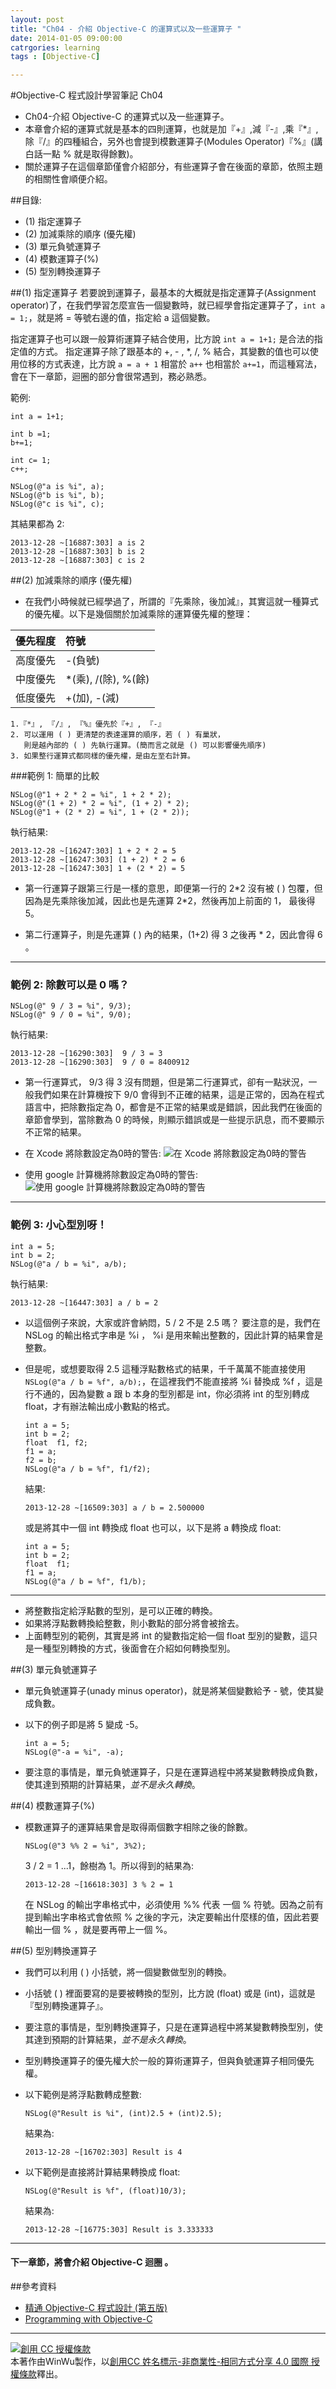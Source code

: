 ```yaml
---
layout: post
title: "Ch04 - 介紹 Objective-C 的運算式以及一些運算子 "
date: 2014-01-05 09:00:00
catrgories: learning
tags : [Objective-C]

---
```



#Objective-C 程式設計學習筆記 Ch04

* Ch04-介紹 Objective-C 的運算式以及一些運算子。
* 本章會介紹的運算式就是基本的四則運算，也就是加『+』,減『-』,乘『*』,除『/』的四種組合，另外也會提到模數運算子(Modules Operator)『%』(講白話一點 %  就是取得餘數)。
* 關於運算子在這個章節僅會介紹部分，有些運算子會在後面的章節，依照主題的相關性會順便介紹。



##目錄:
* (1) 指定運算子
* (2) 加減乘除的順序 (優先權)
* (3) 單元負號運算子
* (4) 模數運算子(%)
* (5) 型別轉換運算子


##(1) 指定運算子
若要說到運算子，最基本的大概就是指定運算子(Assignment operator)了，在我們學習怎麼宣告一個變數時，就已經學會指定運算子了，`int a = 1;`，就是將 = 等號右邊的值，指定給 a 這個變數。


指定運算子也可以跟一般算術運算子結合使用，比方說 `int a = 1+1;` 是合法的指定值的方式。
指定運算子除了跟基本的 +, - , *, /, % 結合，其變數的值也可以使用位移的方式表達，比方說 `a = a + 1` 相當於 `a++` 也相當於 `a+=1`，而這種寫法，會在下一章節，迴圈的部分會很常遇到，務必熟悉。

範例:

```
int a = 1+1;

int b =1;
b+=1;
        
int c= 1;
c++;
        
NSLog(@"a is %i", a);
NSLog(@"b is %i", b);
NSLog(@"c is %i", c);
```

其結果都為 2: 

```
2013-12-28 ~[16887:303] a is 2
2013-12-28 ~[16887:303] b is 2
2013-12-28 ~[16887:303] c is 2
```



##(2) 加減乘除的順序 (優先權)
* 在我們小時候就已經學過了，所謂的『先乘除，後加減』，其實這就一種算式的優先權。以下是幾個關於加減乘除的運算優先權的整理：

| 優先程度 | 符號 | 
|:----|:------| 
| 高度優先 | -(負號) | 
| 中度優先 | *(乘), /(除), %(餘) |
| 低度優先  | +(加), -(減)| 


	1.『*』, 『/』, 『%』優先於『+』, 『-』
	2. 可以運用 ( ) 更清楚的表達運算的順序，若 ( ) 有巢狀，
	   則是越內部的 ( ) 先執行運算。(簡而言之就是 () 可以影響優先順序) 
	3. 如果整行運算式都同樣的優先權，是由左至右計算。


###範例 1: 簡單的比較
	
```
NSLog(@"1 + 2 * 2 = %i", 1 + 2 * 2);
NSLog(@"(1 + 2) * 2 = %i", (1 + 2) * 2);
NSLog(@"1 + (2 * 2) = %i", 1 + (2 * 2));
```

執行結果: 
 
```
2013-12-28 ~[16247:303] 1 + 2 * 2 = 5
2013-12-28 ~[16247:303] (1 + 2) * 2 = 6
2013-12-28 ~[16247:303] 1 + (2 * 2) = 5
```	
	
   * 第一行運算子跟第三行是一樣的意思，即便第一行的 2\*2 沒有被 ( ) 包覆，但因為是先乘除後加減，因此也是先運算 2\*2，然後再加上前面的 1， 最後得 5。
   
   * 第二行運算子，則是先運算 ( ) 內的結果，(1+2) 得 3 之後再 \* 2，因此會得 6 。 
    
---    
  
### 範例 2: 除數可以是 0 嗎？

```
NSLog(@" 9 / 3 = %i", 9/3);
NSLog(@" 9 / 0 = %i", 9/0);
```

執行結果:

```
2013-12-28 ~[16290:303]  9 / 3 = 3
2013-12-28 ~[16290:303]  9 / 0 = 8400912
```

* 第一行運算式， 9/3 得 3 沒有問題，但是第二行運算式，卻有一點狀況，一般我們如果在計算機按下 9/0 會得到不正確的結果，這是正常的，因為在程式語言中，把除數指定為 0，都會是不正常的結果或是錯誤，因此我們在後面的章節會學到，當除數為 0 的時候，則顯示錯誤或是一些提示訊息，而不要顯示不正常的結果。

* 在 Xcode 將除數設定為0時的警告:
![在 Xcode 將除數設定為0時的警告](/objective-C-note/img/ch04-001.png)

* 使用 google 計算機將除數設定為0時的警告:
![使用 google 計算機將除數設定為0時的警告](/objective-C-note/img/ch04-002.png)

---

### 範例 3: 小心型別呀！

```
int a = 5;
int b = 2;
NSLog(@"a / b = %i", a/b);
```

執行結果:

```
2013-12-28 ~[16447:303] a / b = 2
```


* 以這個例子來說，大家或許會納悶，5 / 2 不是 2.5 嗎？ 要注意的是，我們在 NSLog 的輸出格式字串是 %i ， %i 是用來輸出整數的，因此計算的結果會是整數。
* 但是呢，或想要取得 2.5 這種浮點數格式的結果，千千萬萬不能直接使用 `NSLog(@"a / b = %f", a/b);`，在這裡我們不能直接將 %i 替換成 %f ，這是行不通的，因為變數 a 跟 b 本身的型別都是 int，你必須將 int 的型別轉成 float，才有辦法輸出成小數點的格式。

	```
	int a = 5;
    int b = 2;
    float  f1, f2;
    f1 = a;
    f2 = b;
    NSLog(@"a / b = %f", f1/f2);
	``` 
	結果:
	
	```
	2013-12-28 ~[16509:303] a / b = 2.500000
	```
	
	或是將其中一個 int 轉換成 float 也可以，以下是將 a 轉換成 float:
	
	```
	int a = 5;
    int b = 2;
    float  f1;
    f1 = a;
    NSLog(@"a / b = %f", f1/b);	
    ```
---

* 將整數指定給浮點數的型別，是可以正確的轉換。
* 如果將浮點數轉換給整數，則小數點的部分將會被捨去。
* 上面轉型別的範例，其實是將 int 的變數指定給一個 float 型別的變數，這只是一種型別轉換的方式，後面會在介紹如何轉換型別。




##(3) 單元負號運算子

* 單元負號運算子(unady minus operator)，就是將某個變數給予 - 號，使其變成負數。

* 以下的例子即是將 5 變成 -5。
	
	```
	int a = 5;
	NSLog(@"-a = %i", -a);
	```

* 要注意的事情是，單元負號運算子，只是在運算過程中將某變數轉換成負數，使其達到預期的計算結果，_並不是永久轉換_。
	
##(4) 模數運算子(%)
* 模數運算子的運算結果會是取得兩個數字相除之後的餘數。
	
	```
	NSLog(@"3 %% 2 = %i", 3%2);
	```
 	3 / 2 = 1 ...1，餘樹為 1。所以得到的結果為:
	
	```
	2013-12-28 ~[16618:303] 3 % 2 = 1
	```
    在 NSLog 的輸出字串格式中，必須使用 %% 代表 一個 % 符號。因為之前有提到輸出字串格式會依照 % 之後的字元，決定要輸出什麼樣的值，因此若要輸出一個 % ，就是要再帶上一個 %。
		


##(5) 型別轉換運算子
* 我們可以利用 ( ) 小括號，將一個變數做型別的轉換。
* 小括號 ( ) 裡面要寫的是要被轉換的型別，比方說 (float) 或是 (int)，這就是『型別轉換運算子』。
* 要注意的事情是，型別轉換運算子，只是在運算過程中將某變數轉換型別，使其達到預期的計算結果，_並不是永久轉換_。
* 型別轉換運算子的優先權大於一般的算術運算子，但與負號運算子相同優先權。
* 以下範例是將浮點數轉成整數:
	
	```
	NSLog(@"Result is %i", (int)2.5 + (int)2.5);
	```
	
	結果為:
	
	```
	2013-12-28 ~[16702:303] Result is 4
	```

* 以下範例是直接將計算結果轉換成 float:

	```
	NSLog(@"Result is %f", (float)10/3);
	```
	
	結果為:
	
	```
	2013-12-28 ~[16775:303] Result is 3.333333
	```



---

#### 下一章節，將會介紹 Objective-C 迴圈 。



##參考資料
* [精通 Objective-C 程式設計 (第五版)](http://www.books.com.tw/products/0010574124)
* [Programming with Objective-C](https://developer.apple.com/library/mac/documentation/cocoa/conceptual/ProgrammingWithObjectiveC/Introduction/Introduction.html#//apple_ref/doc/uid/TP40011210-CH1-SW1)

---

<a rel="license" href="http://creativecommons.org/licenses/by-nc-sa/4.0/"><img alt="創用 CC 授權條款" style="border-width:0" src="http://i.creativecommons.org/l/by-nc-sa/4.0/88x31.png" /></a><br />本著作由<span xmlns:cc="http://creativecommons.org/ns#" property="cc:attributionName">WinWu</span>製作，以<a rel="license" href="http://creativecommons.org/licenses/by-nc-sa/4.0/">創用CC 姓名標示-非商業性-相同方式分享 4.0 國際 授權條款</a>釋出。